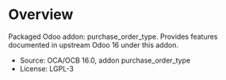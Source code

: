 # Overview

Packaged Odoo addon: purchase_order_type. Provides features documented in upstream Odoo 16 under this addon.

- Source: OCA/OCB 16.0, addon purchase_order_type
- License: LGPL-3
